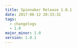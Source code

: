 ```yaml
---
title: Spinnaker Release 1.0.1
date: 2017-06-12 20:33:32
tags:
  - changelogs
  - 1.0
major_minor: 1.0
version: 1.0.1
---
```


<script src="https://gist.github.com/spinnaker-release/b3515a47abbcdc86f0cfdc2bd6cb8a17.js"></script>
